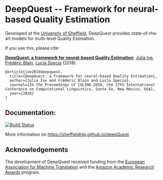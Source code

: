 # DeepQuest -- Framework for neural-based Quality Estimation

Developed at the [University of Sheffield][1], DeepQuest provides state-of-the-art models for multi-level Quality Estimation.

If you use this, please cite:

<b>[DeepQuest: a framework for neural-based Quality Estimation][7]</b>. [Julia Ive][2], [Frédéric Blain][3], [Lucia Specia][4] (2018).

    @article{ive2018deepquest,
      title={DeepQuest: a framework for neural-based Quality Estimation},
      author={Julia Ive and Frédéric Blain and Lucia Specia},
      journal={In the Proceedings of COLING 2018, the 27th International Conference on Computational Linguistics, Sante Fe, New Mexico, USA},
      year={2018}
    }

## Documentation:

[![Build Status](https://travis-ci.com/sheffieldnlp/deepQuest.svg?token=qYYGdPigTUsvKkbqCAu8&branch=master)](https://travis-ci.com/sheffieldnlp/deepQuest)

More information on https://sheffieldnlp.github.io/deepQuest

## Acknowledgements

The development of DeepQuest received funding from the [European Association for Machine Translation][5] and the [Amazon Academic Research Awards][6] program.


[1]: https://www.sheffield.ac.uk
[2]: https://github.com/julia-ive
[3]: https://fredblain.org/
[4]: http://www.dcs.shef.ac.uk/~lucia/
[5]: http://eamt.org/
[6]: https://ara.amazon-ml.com/
[7]: http://aclweb.org/anthology/C18-1266
